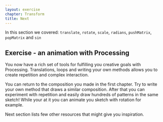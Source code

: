 ```yaml
---
layout: exercise
chapter: Transform
title: Next
---
```


In this section we covered: <code>translate</code>, <code>rotate</code>, <code>scale</code>, <code>radians</code>, <code>pushMatrix</code>, <code>popMatrix</code> and <code>sin</code>

## Exercise - an animation with Processing

You now have a rich set of tools for fulfilling you creative goals with Processing. Translations, loops and writing your own methods allows you to create repetition and complex interaction.  

You can return to the composition you made in the first chapter. Try to write your own method that draws a similar composition. After that you can experiment with repetition and easily draw hundreds of patterns in the same sketch! While your at it you can animate you sketch with rotation for example.

Next section lists few other resources that might give you inspiration.